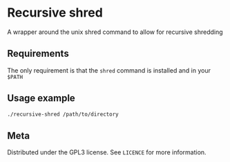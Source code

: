 # Recursive shred

A wrapper around the unix shred command to allow for recursive shredding


## Requirements

The only requirement is that the `shred` command is installed and in your `$PATH`


## Usage example

```bash
./recursive-shred /path/to/directory
```

## Meta

Distributed under the GPL3 license. See `LICENCE` for more information.
